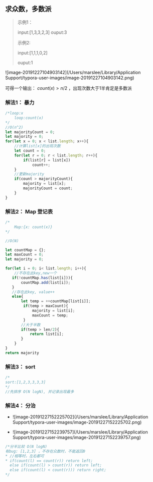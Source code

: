 ## 求众数，多数派

> 示例1：
>
> input:[1,3,3,2,3] ouput:3
>
> 示例2:
>
> input:[1,1,1,0,2]
>
> ouput:1

![image-20191227104903142](/Users/marslee/Library/Application Support/typora-user-images/image-20191227104903142.png)

可得一个输出： $count(x) > n/2$ ，出现次数大于1半肯定是多数派

### 解法1： 暴力

```js
/*loop:x
	loop:count(x)
*/
//O(n^2)
let majorityCount = 0;
let majority = 0;
for(let x = 0; x < list.length; x++){
    //计算list[x]的出现次数
    let count = 0;
    for(let r = 0; r < list.length; r++){
        if(list[r] = list[x]) 
            count++;
    }
    //更新majority
    if(count > majorityCount){
        majority = list[x];
        majorityCount = count;
    }
}
```

### 解法2： Map 登记表

```js
/*
	Map:{x: count(x)}
*/

//O(N)

let countMap = {};
let maxCount = 0;
let majority = 0;

for(let i = 0; i< list.length; i++){
    //不存在此key,new一个
   if(!countMap.has(list[i])){
       countMap.add(list[i]);
   }
   //存在此key, value++
   else{
       let temp = ++countMap[list[i]];
        if(temp > maxCount){
            majority = list[i];
            maxCount = temp;
        }
       //大于半数
       if(temp > len/2){
           return list[i];
       }
    }
}
return majority

```

### 解法3： sort

```js
/*
sort:[1,2,3,3,3,3]
*/
//先排序 O(N logN), 并记录出现最多
```

### 解法4： 分治

+ ![image-20191227152225702](/Users/marslee/Library/Application Support/typora-user-images/image-20191227152225702.png)

+ ![image-20191227152239757](/Users/marslee/Library/Application Support/typora-user-images/image-20191227152239757.png)

```js
/*分半比较 O(N logN) 
有bug: [1,2,3] ，不存在众数时，不能返回0
* //相等时，左右都可
* if(count(l) == count(r)) return left;
  else if(count(l) > count(r)) return left;
  else if(count(l) < count(r))) return right;
*/
```

